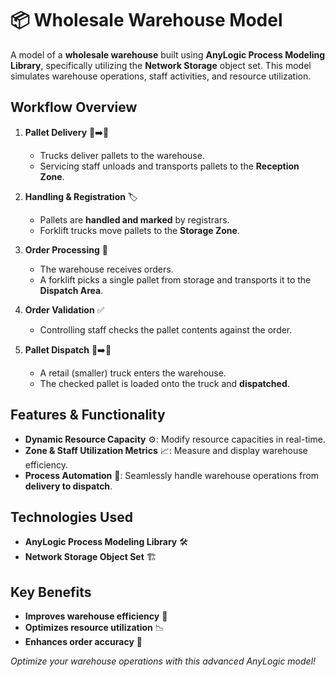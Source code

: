 # 📦 Wholesale Warehouse Model

A model of a **wholesale warehouse** built using **AnyLogic Process Modeling Library**, specifically utilizing the **Network Storage** object set. This model simulates warehouse operations, staff activities, and resource utilization.

##  Workflow Overview
1. **Pallet Delivery** 🏢➡️🚚
   - Trucks deliver pallets to the warehouse.
   - Servicing staff unloads and transports pallets to the **Reception Zone**.

2. **Handling & Registration** 🏷️
   - Pallets are **handled and marked** by registrars.
   - Forklift trucks move pallets to the **Storage Zone**.

3. **Order Processing** 🛒
   - The warehouse receives orders.
   - A forklift picks a single pallet from storage and transports it to the **Dispatch Area**.

4. **Order Validation** ✅
   - Controlling staff checks the pallet contents against the order.

5. **Pallet Dispatch** 🚚➡️🏬
   - A retail (smaller) truck enters the warehouse.
   - The checked pallet is loaded onto the truck and **dispatched**.

##  Features & Functionality
- **Dynamic Resource Capacity** ⚙️: Modify resource capacities in real-time.
- **Zone & Staff Utilization Metrics** 📈: Measure and display warehouse efficiency.
- **Process Automation** 🤖: Seamlessly handle warehouse operations from **delivery to dispatch**.

##  Technologies Used
- **AnyLogic Process Modeling Library** 🛠️
- **Network Storage Object Set** 🏗️

##  Key Benefits
- **Improves warehouse efficiency** 🚀
- **Optimizes resource utilization** 📉
- **Enhances order accuracy** 🎯

 *Optimize your warehouse operations with this advanced AnyLogic model!*
